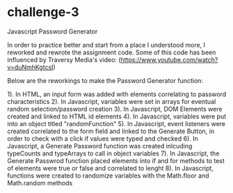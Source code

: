 # challenge-3
Javascript Password Generator 

In order to practice better and start from a place I understood more, I reworked and rewrote the assignment code.
Some of this code has been influenced by Traversy Media's video: 
(https://www.youtube.com/watch?v=duNmhKgtcsI)

Below are the reworkings to make the Password Generator function:

1). In HTML, an input form was added with elements correlating to password characteristics
2). In Javascript, variables were set in arrays for eventual random selection/password creation
3). In Javascript, DOM Elements were created and linked to HTML id elements
4). In Javascript, variables were put into an object titled "randomFunction" 
5). In Javascript, event listeners were created correlated to the form field and linked to the Generate Button, in order to check with a click if values were typed and checked
6). In Javascript, a Generate Password function was created inlcuding typeCounts and typeArrays to call in object variables
7). In Javascript, the Generate Passwrod function placed elements into if and for methods to test of elements were true or false and correlated to lenght
8). In Javascript, functions were created to randomize variables with the Math.floor and Math.random methods 
